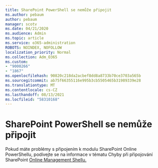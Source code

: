 ```yaml
---
title: SharePoint PowerShell se nemůže připojit
ms.author: pebaum
author: pebaum
manager: scotv
ms.date: 04/21/2020
ms.audience: Admin
ms.topic: article
ms.service: o365-administration
ROBOTS: NOINDEX, NOFOLLOW
localization_priority: Normal
ms.collection: Adm_O365
ms.custom:
- "9000266"
- "1867"
ms.openlocfilehash: 90820c218da2acbef8dd8a8733b70ce3703a565b
ms.sourcegitcommit: ab75f66355116e995b3cb5505465b31989339e28
ms.translationtype: MT
ms.contentlocale: cs-CZ
ms.lasthandoff: 08/13/2021
ms.locfileid: "58310168"
---
```

# <a name="sharepoint-powershell-unable-to-connect"></a>SharePoint PowerShell se nemůže připojit

Pokud máte problémy s připojením k modulu SharePoint Online PowerShellu, podívejte se na informace v tématu Chyby při připojování SharePoint [Online Management Shellu.](https://docs.microsoft.com/sharepoint/troubleshoot/administration/errors-connecting-to-management-shell)